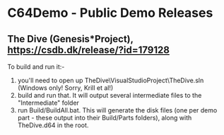 # C64Demo - Public Demo Releases

The Dive (Genesis*Project), https://csdb.dk/release/?id=179128
--------

To build and run it:-

1) you'll need to open up TheDive\VisualStudioProject\TheDive.sln (Windows only! Sorry, Krill et al!)
2) build and run that. It will output several intermediate files to the "Intermediate" folder
3) run Build/BuildAll.bat. This will generate the disk files (one per demo part - these output into their Build/Parts folders), along with TheDive.d64 in the root.
